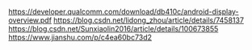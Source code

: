 https://developer.qualcomm.com/download/db410c/android-display-overview.pdf
https://blog.csdn.net/lidong_zhou/article/details/7458137
https://blog.csdn.net/Sunxiaolin2016/article/details/100673855
https://www.jianshu.com/p/c4ea60bc73d2